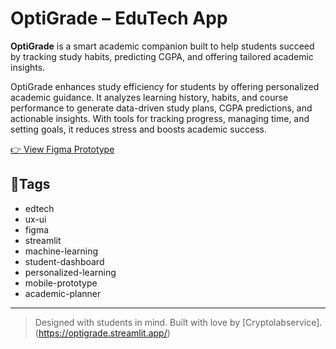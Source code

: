 # OptiGrade – EduTech App
**OptiGrade** is a smart academic companion built to help students succeed by tracking study habits, predicting CGPA, and offering tailored academic insights.

OptiGrade enhances study efficiency for students by offering personalized academic guidance. It analyzes learning history, habits, and course performance to generate data-driven study plans, CGPA predictions, and actionable insights. With tools for tracking progress, managing time, and setting goals, it reduces stress and boosts academic success.

[👉 View Figma Prototype](https://www.figma.com/proto/B2L8DOx0u3xuSWPhKpJpO5/OptiGrade-Mobile-App---EduTech?node-id=810-1023&t=LkykJEw02nadKihK-1&starting-point-node-id=802%3A966&content-scaling=fixed)

## 🔖Tags
- edtech  
- ux-ui  
- figma  
- streamlit  
- machine-learning  
- student-dashboard  
- personalized-learning  
- mobile-prototype  
- academic-planner  
---

> Designed with students in mind. Built with love by [Cryptolabservice].
(https://optigrade.streamlit.app/)
